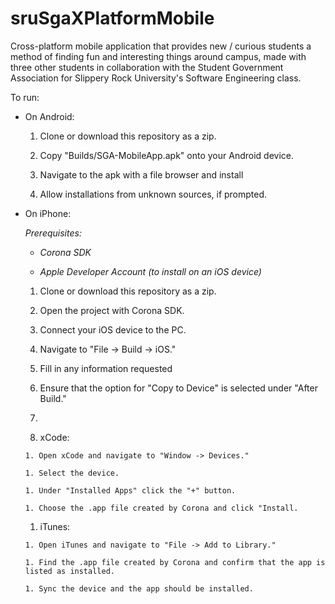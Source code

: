 # sruSgaXPlatformMobile
Cross-platform mobile application that provides new / curious students a method of finding fun and interesting things around campus, made with three other students in collaboration with the Student Government Association for Slippery Rock University's Software Engineering class.


To run:

  - On Android:
  
    1. Clone or download this repository as a zip.
    
    1. Copy "Builds/SGA-MobileApp.apk" onto your Android device.
    
    1. Navigate to the apk with a file browser and install
    
      1. Allow installations from unknown sources, if prompted.
      
      
  - On iPhone:
  
    *Prerequisites:*
    
      - *Corona SDK*
      
      - *Apple Developer Account (to install on an iOS device)*
      
    1. Clone or download this repository as a zip.
    
    1. Open the project with Corona SDK.
    
    1. Connect your iOS device to the PC.
    
    1. Navigate to "File -> Build -> iOS."
    
    1. Fill in any information requested
    
      1. Ensure that the option for "Copy to Device" is selected under "After Build."
      
    1.
      1. xCode:
    
        1. Open xCode and navigate to "Window -> Devices."
        
        1. Select the device.
       
        1. Under "Installed Apps" click the "+" button.
      
        1. Choose the .app file created by Corona and click "Install.
       
      1. iTunes:
    
        1. Open iTunes and navigate to "File -> Add to Library."
        
        1. Find the .app file created by Corona and confirm that the app is listed as installed.
       
        1. Sync the device and the app should be installed.
      
